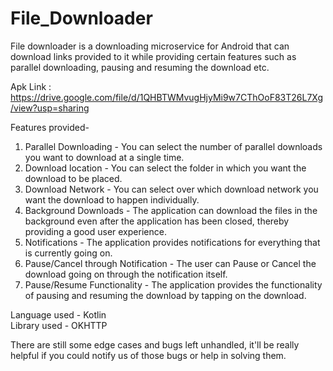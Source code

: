 # File_Downloader
File downloader is a downloading microservice for Android that can download links provided to it while providing certain features such as parallel downloading, pausing and resuming the download etc.

Apk Link : https://drive.google.com/file/d/1QHBTWMvugHjyMi9w7CThOoF83T26L7Xg/view?usp=sharing
  
Features provided-  
1. Parallel Downloading - You can select the number of parallel downloads you want to download at a single time.
2. Download location - You can select the folder in which you want the download to be placed.
3. Download Network - You can select over which download network you want the download to happen individually.
4. Background Downloads - The application can download the files in the background even after the application has been closed, thereby providing a good user experience.
5. Notifications - The application provides notifications for everything that is currently going on.
6. Pause/Cancel through Notification - The user can Pause or Cancel the download going on through the notification itself.
7. Pause/Resume Functionality - The application provides the functionality of pausing and resuming the download by tapping on the download.

Language used - Kotlin  
Library used - OKHTTP

There are still some edge cases and bugs left unhandled, it'll be really helpful if you could notify us of those bugs or help in solving them.
